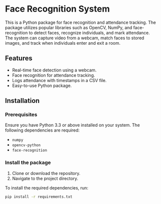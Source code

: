 # Face Recognition System

This is a Python package for face recognition and attendance tracking. The package utilizes popular libraries such as OpenCV, NumPy, and face-recognition to detect faces, recognize individuals, and mark attendance. The system can capture video from a webcam, match faces to stored images, and track when individuals enter and exit a room.

## Features
- Real-time face detection using a webcam.
- Face recognition for attendance tracking.
- Logs attendance with timestamps in a CSV file.
- Easy-to-use Python package.

## Installation

### Prerequisites
Ensure you have Python 3.3 or above installed on your system. The following dependencies are required:

- `numpy`
- `opencv-python`
- `face-recognition`

### Install the package

1. Clone or download the repository.
2. Navigate to the project directory.

To install the required dependencies, run:

```bash
pip install -r requirements.txt
